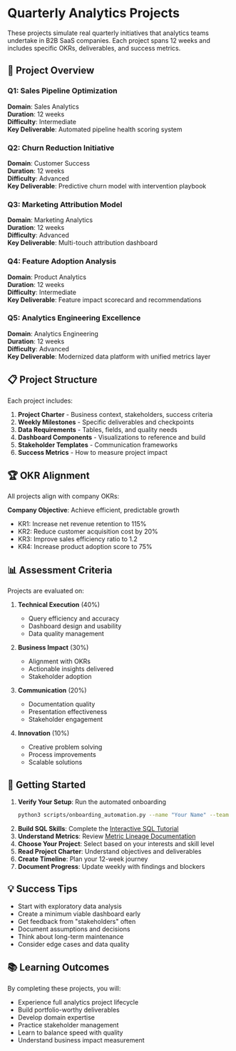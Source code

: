 # Quarterly Analytics Projects

These projects simulate real quarterly initiatives that analytics teams undertake in B2B SaaS companies. Each project spans 12 weeks and includes specific OKRs, deliverables, and success metrics.

## 🎯 Project Overview

### Q1: Sales Pipeline Optimization
**Domain**: Sales Analytics  
**Duration**: 12 weeks  
**Difficulty**: Intermediate  
**Key Deliverable**: Automated pipeline health scoring system

### Q2: Churn Reduction Initiative  
**Domain**: Customer Success  
**Duration**: 12 weeks  
**Difficulty**: Advanced  
**Key Deliverable**: Predictive churn model with intervention playbook

### Q3: Marketing Attribution Model
**Domain**: Marketing Analytics  
**Duration**: 12 weeks  
**Difficulty**: Advanced  
**Key Deliverable**: Multi-touch attribution dashboard

### Q4: Feature Adoption Analysis
**Domain**: Product Analytics  
**Duration**: 12 weeks  
**Difficulty**: Intermediate  
**Key Deliverable**: Feature impact scorecard and recommendations

### Q5: Analytics Engineering Excellence
**Domain**: Analytics Engineering  
**Duration**: 12 weeks  
**Difficulty**: Advanced  
**Key Deliverable**: Modernized data platform with unified metrics layer

## 📋 Project Structure

Each project includes:
1. **Project Charter** - Business context, stakeholders, success criteria
2. **Weekly Milestones** - Specific deliverables and checkpoints
3. **Data Requirements** - Tables, fields, and quality needs
4. **Dashboard Components** - Visualizations to reference and build
5. **Stakeholder Templates** - Communication frameworks
6. **Success Metrics** - How to measure project impact

## 🏆 OKR Alignment

All projects align with company OKRs:

**Company Objective**: Achieve efficient, predictable growth
- KR1: Increase net revenue retention to 115%
- KR2: Reduce customer acquisition cost by 20%
- KR3: Improve sales efficiency ratio to 1.2
- KR4: Increase product adoption score to 75%

## 📊 Assessment Criteria

Projects are evaluated on:
1. **Technical Execution** (40%)
   - Query efficiency and accuracy
   - Dashboard design and usability
   - Data quality management

2. **Business Impact** (30%)
   - Alignment with OKRs
   - Actionable insights delivered
   - Stakeholder adoption

3. **Communication** (20%)
   - Documentation quality
   - Presentation effectiveness
   - Stakeholder engagement

4. **Innovation** (10%)
   - Creative problem solving
   - Process improvements
   - Scalable solutions

## 🚀 Getting Started

1. **Verify Your Setup**: Run the automated onboarding
   ```bash
   python3 scripts/onboarding_automation.py --name "Your Name" --team "Your Team"
   ```
2. **Build SQL Skills**: Complete the [Interactive SQL Tutorial](/docs/onboarding/common/interactive-sql-tutorial.md)
3. **Understand Metrics**: Review [Metric Lineage Documentation](/docs/onboarding/common/metric-lineage.md)
4. **Choose Your Project**: Select based on your interests and skill level
5. **Read Project Charter**: Understand objectives and deliverables
6. **Create Timeline**: Plan your 12-week journey
7. **Document Progress**: Update weekly with findings and blockers

## 💡 Success Tips

- Start with exploratory data analysis
- Create a minimum viable dashboard early
- Get feedback from "stakeholders" often
- Document assumptions and decisions
- Think about long-term maintenance
- Consider edge cases and data quality

## 📚 Learning Outcomes

By completing these projects, you will:
- Experience full analytics project lifecycle
- Build portfolio-worthy deliverables
- Develop domain expertise
- Practice stakeholder management
- Learn to balance speed with quality
- Understand business impact measurement